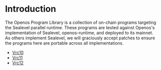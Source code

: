 # Introduction
The Openos Program Library  is a collection of on-chain programs targeting the Sealevel parallel runtime. These programs are tested against Openos's implementation of Sealevel, openos-runtime, and deployed to its mainnet. As others implement Sealevel, we will graciously accept patches to ensure the programs here are portable across all implementations.

- [Vrc10](/vrc10/)
- [Vrc11](/vrc11/)
- [Vrc12](/vrc12/)
